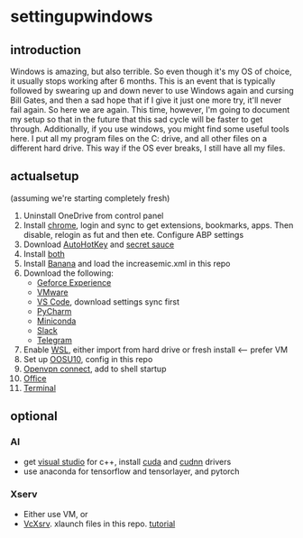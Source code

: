 # settingupwindows

## introduction 

Windows is amazing, but also terrible. So even though it's my OS of choice, it usually stops working after 6 months. This is an event that is typically followed by swearing up and down never to use Windows again and cursing Bill Gates, and then a sad hope that if I give it just one more try, it'll never fail again. So here we are again. This time, however, I'm going to document my setup so that in the future that this sad cycle will be faster to get through. Additionally, if you use windows, you might find some useful tools here. I put all my program files on the C: drive, and all other files on a different hard drive. This way if the OS ever breaks, I still have all my files.

## actualsetup

(assuming we're starting completely fresh)
1. Uninstall OneDrive from control panel
2. Install [chrome](https://www.google.com/chrome/), login and sync to get extensions, bookmarks, apps. Then disable, relogin as fut and then ete. Configure ABP settings
3. Download [AutoHotKey](https://www.autohotkey.com/) and [secret sauce](https://github.com/ezhang7423/secret-sauce/releases/download/v69.420/windows-secret-sauce.ahk)
4. Install [both](https://github.com/ezhang7423/secret-sauce)
5. Install [Banana](https://www.vb-audio.com/Voicemeeter/banana.htm) and load the increasemic.xml in this repo
6. Download the following:
    * [Geforce Experience](https://www.nvidia.com/en-us/geforce/geforce-experience/)
    * [VMware](https://www.vmware.com/products/workstation-player/workstation-player-evaluation.html)
    * [VS Code](https://code.visualstudio.com/), download settings sync first
    * [PyCharm](https://www.jetbrains.com/pycharm/)    
    * [Miniconda](https://docs.conda.io/en/latest/miniconda.html)
    * [Slack](https://slack.com/)
    * [Telegram](https://desktop.telegram.org/)     
7. Enable [WSL](https://docs.microsoft.com/en-us/windows/wsl/install-win10), either import from hard drive or fresh install <-- prefer VM 
8. Set up [OOSU10](https://www.oo-software.com/en/shutup10), config in this repo
9. [Openvpn connect](https://35.236.111.94:943/), add to shell startup
10. [Office](https://help.lsit.ucsb.edu/hc/en-us/articles/115000095531-Download-Microsoft-Office365-student-package)
11. [Terminal](https://www.microsoft.com/en-us/p/windows-terminal/9n0dx20hk701#activetab=pivot:overviewtab)
## optional

### AI

* get [visual studio](https://visualstudio.microsoft.com/) for c++, install [cuda](https://developer.nvidia.com/cuda-downloads) and [cudnn](https://developer.nvidia.com/cudnn) drivers
* use anaconda for tensorflow and tensorlayer, and pytorch

### Xserv

* Either use VM, or
* [VcXsrv](https://sourceforge.net/projects/vcxsrv/). xlaunch files in this repo. [tutorial](https://www.youtube.com/watch?v=UWlsS6Jaibc)


